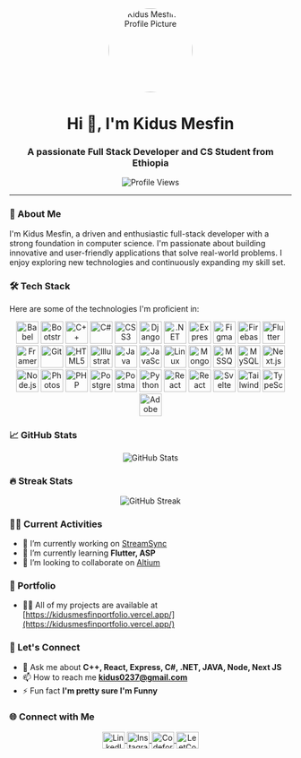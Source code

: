 <div align="center">
  <img src="https://avatars.githubusercontent.com/u/your_github_id?v=4" width="150" style="border-radius: 50%;" alt="Kidus Mesfin's Profile Picture"/>
  <h1>Hi 👋, I'm Kidus Mesfin</h1>
  <h3>A passionate Full Stack Developer and CS Student from Ethiopia</h3>

  <p>
    <img src="https://komarev.com/ghpvc/?username=kidus-m&label=Profile%20views&color=0e75b6&style=for-the-badge" alt="Profile Views"/>
  </p>
</div>

---

### 🚀 About Me

I'm Kidus Mesfin, a driven and enthusiastic full-stack developer with a strong foundation in computer science. I'm passionate about building innovative and user-friendly applications that solve real-world problems. I enjoy exploring new technologies and continuously expanding my skill set.

### 🛠️ Tech Stack

Here are some of the technologies I'm proficient in:

<p align="center">
  <img src="https://img.shields.io/badge/babel-F5DA55?style=for-the-badge&logo=babel&logoColor=black" alt="Babel" width="40" height="40" />
  <img src="https://img.shields.io/badge/bootstrap-7952B3?style=for-the-badge&logo=bootstrap&logoColor=white" alt="Bootstrap" width="40" height="40" />
  <img src="https://img.shields.io/badge/c++-%2300599C.svg?style=for-the-badge&logo=c%2B%2B&logoColor=white" alt="C++" width="40" height="40" />
  <img src="https://img.shields.io/badge/csharp-%23239120.svg?style=for-the-badge&logo=csharp&logoColor=white" alt="C#" width="40" height="40" />
  <img src="https://img.shields.io/badge/css3-%231572B6.svg?style=for-the-badge&logo=css3&logoColor=white" alt="CSS3" width="40" height="40" />
  <img src="https://img.shields.io/badge/django-%23092E20.svg?style=for-the-badge&logo=django&logoColor=white" alt="Django" width="40" height="40" />
  <img src="https://img.shields.io/badge/.NET-%23631983.svg?style=for-the-badge&logo=.net&logoColor=white" alt=".NET" width="40" height="40" />
  <img src="https://img.shields.io/badge/express.js-%23404d59.svg?style=for-the-badge&logo=express&logoColor=white" alt="Express.js" width="40" height="40" />
  <img src="https://img.shields.io/badge/figma-%23F24E1E.svg?style=for-the-badge&logo=figma&logoColor=white" alt="Figma" width="40" height="40" />
  <img src="https://img.shields.io/badge/firebase-%23FFCA28.svg?style=for-the-badge&logo=firebase&logoColor=black" alt="Firebase" width="40" height="40" />
  <img src="https://img.shields.io/badge/flutter-%2302569B.svg?style=for-the-badge&logo=flutter&logoColor=white" alt="Flutter" width="40" height="40" />
  <img src="https://img.shields.io/badge/framer-%230055FF.svg?style=for-the-badge&logo=framer&logoColor=white" alt="Framer" width="40" height="40" />
  <img src="https://img.shields.io/badge/git-%23F05033.svg?style=for-the-badge&logo=git&logoColor=white" alt="Git" width="40" height="40" />
  <img src="https://img.shields.io/badge/html5-%23E34F26.svg?style=for-the-badge&logo=html5&logoColor=white" alt="HTML5" width="40" height="40" />
  <img src="https://img.shields.io/badge/illustrator-%23FF9A00.svg?style=for-the-badge&logo=adobeillustrator&logoColor=white" alt="Illustrator" width="40" height="40" />
  <img src="https://img.shields.io/badge/java-%23ED8B00.svg?style=for-the-badge&logo=java&logoColor=white" alt="Java" width="40" height="40" />
  <img src="https://img.shields.io/badge/javascript-%23F7DF1E.svg?style=for-the-badge&logo=javascript&logoColor=black" alt="JavaScript" width="40" height="40" />
  <img src="https://img.shields.io/badge/linux-%23FCC624.svg?style=for-the-badge&logo=linux&logoColor=black" alt="Linux" width="40" height="40" />
  <img src="https://img.shields.io/badge/mongodb-%234EA94B.svg?style=for-the-badge&logo=mongodb&logoColor=white" alt="MongoDB" width="40" height="40" />
  <img src="https://img.shields.io/badge/mssql-%23DBA125.svg?style=for-the-badge&logo=microsoftsqlserver&logoColor=white" alt="MSSQL" width="40" height="40" />
  <img src="https://img.shields.io/badge/mysql-%2300f.svg?style=for-the-badge&logo=mysql&logoColor=white" alt="MySQL" width="40" height="40" />
  <img src="https://img.shields.io/badge/next.js-%23000000.svg?style=for-the-badge&logo=nextdotjs&logoColor=white" alt="Next.js" width="40" height="40" />
  <img src="https://img.shields.io/badge/node.js-%2343853D.svg?style=for-the-badge&logo=nodedotjs&logoColor=white" alt="Node.js" width="40" height="40" />
  <img src="https://img.shields.io/badge/photoshop-%2331A8FF.svg?style=for-the-badge&logo=adobephotoshop&logoColor=white" alt="Photoshop" width="40" height="40" />
  <img src="https://img.shields.io/badge/php-%23777BB4.svg?style=for-the-badge&logo=php&logoColor=white" alt="PHP" width="40" height="40" />
  <img src="https://img.shields.io/badge/postgresql-%23336791.svg?style=for-the-badge&logo=postgresql&logoColor=white" alt="PostgreSQL" width="40" height="40" />
  <img src="https://img.shields.io/badge/postman-%23FF6C37.svg?style=for-the-badge&logo=postman&logoColor=white" alt="Postman" width="40" height="40" />
  <img src="https://img.shields.io/badge/python-3670A0?style=for-the-badge&logo=python&logoColor=ffdd54" alt="Python" width="40" height="40" />
  <img src="https://img.shields.io/badge/react-%2320232a.svg?style=for-the-badge&logo=react&logoColor=%2361DAFB" alt="React" width="40" height="40" />
  <img src="https://img.shields.io/badge/reactnative-%2361DAFB.svg?style=for-the-badge&logo=react&logoColor=white" alt="React Native" width="40" height="40" />
  <img src="https://img.shields.io/badge/svelte-%23f00.svg?style=for-the-badge&logo=svelte&logoColor=white" alt="Svelte" width="40" height="40" />
  <img src="https://img.shields.io/badge/tailwindcss-%2338B2AC.svg?style=for-the-badge&logo=tailwind-css&logoColor=white" alt="Tailwind CSS" width="40" height="40" />
  <img src="https://img.shields.io/badge/typescript-%23007ACC.svg?style=for-the-badge&logo=typescript&logoColor=white" alt="TypeScript" width="40" height="40" />
  <img src="https://img.shields.io/badge/adobe%20xd-%23FF2AC.svg?style=for-the-badge&logo=adobexd&logoColor=white" alt="Adobe XD" width="40" height="40" />
</p>

### 📈 GitHub Stats

<p align="center">
  <img src="https://github-readme-stats.vercel.app/api?username=kidus-m&show_icons=true&locale=en&theme=radical" alt="GitHub Stats"/>
</p>

### 🔥 Streak Stats

<p align="center">
  <img src="https://github-readme-streak-stats.herokuapp.com/?user=kidus-m&theme=radical" alt="GitHub Streak"/>
</p>

### 🧑‍💻 Current Activities

-   🔭 I’m currently working on [StreamSync](https://github.com/marXus-3D/Altium-Frontend)
-   🌱 I’m currently learning **Flutter, ASP**
-   👯 I’m looking to collaborate on [Altium](https://github.com/marXus-3D/Altium-Frontend)

### 🔗 Portfolio

-   👨‍💻 All of my projects are available at [https://kidusmesfinportfolio.vercel.app/](https://kidusmesfinportfolio.vercel.app/)

### 💬 Let's Connect

-   💬 Ask me about **C++, React, Express, C#, .NET, JAVA, Node, Next JS**
-   📫 How to reach me **kidus0237@gmail.com**
-   ⚡ Fun fact **I'm pretty sure I'm Funny**

### 🌐 Connect with Me

<p align="center">
  <a href="https://linkedin.com/in/kidus0237" target="_blank" rel="noreferrer">
    <img align="center" src="https://raw.githubusercontent.com/rahuldkjain/github-profile-readme-generator/master/src/images/icons/Social/linked-in-alt.svg" alt="LinkedIn" height="30" width="40" />
  </a>
  <a href="https://instagram.com/kidus._.m" target="_blank" rel="noreferrer">
    <img align="center" src="https://raw.githubusercontent.com/rahuldkjain/github-profile-readme-generator/master/src/images/icons/Social/instagram.svg" alt="Instagram" height="30" width="40" />
  </a>
  <a href="https://codeforces.com/profile/kidusmesfin" target="_blank" rel="noreferrer">
    <img align="center" src="https://raw.githubusercontent.com/rahuldkjain/github-profile-readme-generator/master/src/images/icons/Social/codeforces.svg" alt="Codeforces" height="30" width="40" />
  </a>
  <a href="https://www.leetcode.com/kidus_mesfin" target="_blank" rel="noreferrer">
    <img align="center" src="https://raw.githubusercontent.com/rahuldkjain/github-profile-readme-generator/master/src/images/icons/Social/leet-code.svg" alt="LeetCode" height="30" width="40" />
  </a>
</p>
